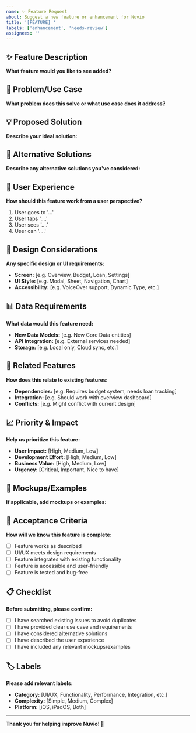 ```yaml
---
name: ✨ Feature Request
about: Suggest a new feature or enhancement for Nuvio
title: '[FEATURE] '
labels: ['enhancement', 'needs-review']
assignees: ''
---
```


## ✨ Feature Description
**What feature would you like to see added?**
<!-- Clear and concise description of the feature -->

## 🎯 Problem/Use Case
**What problem does this solve or what use case does it address?**
<!-- Why is this feature needed? What gap does it fill? -->

## 💡 Proposed Solution
**Describe your ideal solution:**
<!-- How would you like this feature to work? -->

## 🔄 Alternative Solutions
**Describe any alternative solutions you've considered:**
<!-- Other ways this could be implemented -->

## 📱 User Experience
**How should this feature work from a user perspective?**
1. User goes to '...' <!-- Which screen? -->
2. User taps '....' <!-- What action? -->
3. User sees '....' <!-- What happens? -->
4. User can '....' <!-- What's the outcome? -->

## 🎨 Design Considerations
**Any specific design or UI requirements:**
- **Screen:** [e.g. Overview, Budget, Loan, Settings]
- **UI Style:** [e.g. Modal, Sheet, Navigation, Chart]
- **Accessibility:** [e.g. VoiceOver support, Dynamic Type, etc.]

## 📊 Data Requirements
**What data would this feature need:**
- **New Data Models:** [e.g. New Core Data entities]
- **API Integration:** [e.g. External services needed]
- **Storage:** [e.g. Local only, Cloud sync, etc.]

## 🔗 Related Features
**How does this relate to existing features:**
- **Dependencies:** [e.g. Requires budget system, needs loan tracking]
- **Integration:** [e.g. Should work with overview dashboard]
- **Conflicts:** [e.g. Might conflict with current design]

## 📈 Priority & Impact
**Help us prioritize this feature:**
- **User Impact:** [High, Medium, Low]
- **Development Effort:** [High, Medium, Low]
- **Business Value:** [High, Medium, Low]
- **Urgency:** [Critical, Important, Nice to have]

## 📸 Mockups/Examples
**If applicable, add mockups or examples:**
<!-- Drag and drop images or paste links to examples -->

## 🧪 Acceptance Criteria
**How will we know this feature is complete:**
- [ ] Feature works as described
- [ ] UI/UX meets design requirements
- [ ] Feature integrates with existing functionality
- [ ] Feature is accessible and user-friendly
- [ ] Feature is tested and bug-free

## 📋 Checklist
**Before submitting, please confirm:**
- [ ] I have searched existing issues to avoid duplicates
- [ ] I have provided clear use case and requirements
- [ ] I have considered alternative solutions
- [ ] I have described the user experience
- [ ] I have included any relevant mockups/examples

## 🏷️ Labels
**Please add relevant labels:**
- **Category:** [UI/UX, Functionality, Performance, Integration, etc.]
- **Complexity:** [Simple, Medium, Complex]
- **Platform:** [iOS, iPadOS, Both]

---
**Thank you for helping improve Nuvio! 🚀**
